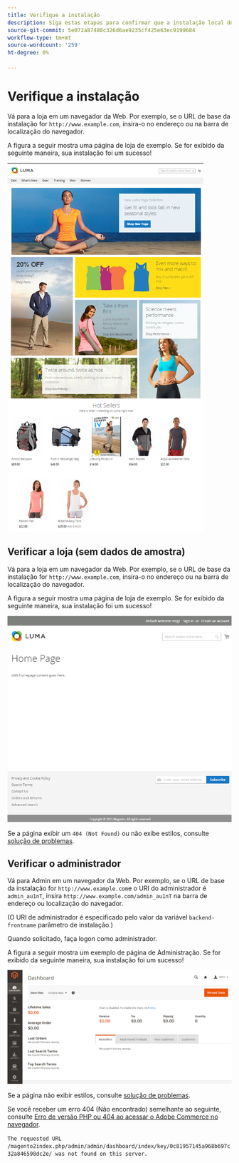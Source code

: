 ```yaml
---
title: Verifique a instalação
description: Siga estas etapas para confirmar que a instalação local do Adobe Commerce ou do Magento Open Source foi bem-sucedida.
source-git-commit: 5e072a87480c326d6ae9235cf425e63ec9199684
workflow-type: tm+mt
source-wordcount: '259'
ht-degree: 0%

---
```



# Verifique a instalação

Vá para a loja em um navegador da Web. Por exemplo, se o URL de base da instalação for `http://www.example.com`, insira-o no endereço ou na barra de localização do navegador.

A figura a seguir mostra uma página de loja de exemplo. Se for exibido da seguinte maneira, sua instalação foi um sucesso!

![Loja com o tema Luma](../../assets/installation/install-success_store-luma.png)

## Verificar a loja (sem dados de amostra)

Vá para a loja em um navegador da Web. Por exemplo, se o URL de base da instalação for `http://www.example.com`, insira-o no endereço ou na barra de localização do navegador.

A figura a seguir mostra uma página de loja de exemplo. Se for exibido da seguinte maneira, sua instalação foi um sucesso!

![Loja que verifica uma instalação bem-sucedida](../../assets/installation/install-success_store.png)

Se a página exibir um `404 (Not Found)` ou não exibe estilos, consulte [solução de problemas](https://support.magento.com/hc/en-us/articles/360032994352).

## Verificar o administrador

Vá para Admin em um navegador da Web. Por exemplo, se o URL de base da instalação for `http://www.example.com`e o URI do administrador é `admin_au1nT`, insira `http://www.example.com/admin_au1nT` na barra de endereço ou localização do navegador.

(O URI de administrador é especificado pelo valor da variável `backend-frontname` parâmetro de instalação.)

Quando solicitado, faça logon como administrador.

A figura a seguir mostra um exemplo de página de Administração. Se for exibido da seguinte maneira, sua instalação foi um sucesso!

![Administrador que verifica uma instalação bem-sucedida](../../assets/installation/install_success_admin.png)

Se a página não exibir estilos, consulte [solução de problemas](https://support.magento.com/hc/en-us/articles/360032994352).

Se você receber um erro 404 (Não encontrado) semelhante ao seguinte, consulte [Erro de versão PHP ou 404 ao acessar o Adobe Commerce no navegador](https://support.magento.com/hc/en-us/articles/360033117152).

`The requested URL /magento2index.php/admin/admin/dashboard/index/key/0c81957145a968b697c32a846598dc2e/ was not found on this server.`
